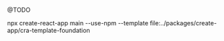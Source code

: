@TODO

npx create-react-app main --use-npm --template file:../packages/create-app/cra-template-foundation
